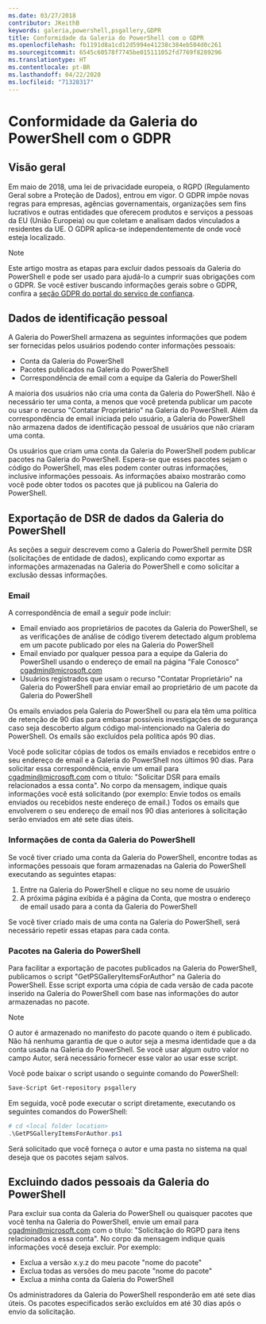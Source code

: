 ```yaml
---
ms.date: 03/27/2018
contributor: JKeithB
keywords: galeria,powershell,psgallery,GDPR
title: Conformidade da Galeria do PowerShell com o GDPR
ms.openlocfilehash: fb1191d8a1cd12d5994e41238c384eb504d0c261
ms.sourcegitcommit: 6545c60578f7745be015111052fd7769f8289296
ms.translationtype: HT
ms.contentlocale: pt-BR
ms.lasthandoff: 04/22/2020
ms.locfileid: "71328317"
---
```

# <a name="powershell-gallery-gdpr-compliance"></a>Conformidade da Galeria do PowerShell com o GDPR

## <a name="overview"></a>Visão geral

Em maio de 2018, uma lei de privacidade europeia, o RGPD (Regulamento Geral sobre a Proteção de Dados), entrou em vigor.
O GDPR impõe novas regras para empresas, agências governamentais, organizações sem fins lucrativos e outras entidades que oferecem produtos e serviços a pessoas da EU (União Europeia) ou que coletam e analisam dados vinculados a residentes da UE.
O GDPR aplica-se independentemente de onde você esteja localizado.

> [!NOTE]
> Este artigo mostra as etapas para excluir dados pessoais da Galeria do PowerShell e pode ser usado para ajudá-lo a cumprir suas obrigações com o GDPR. Se você estiver buscando informações gerais sobre o GDPR, confira a [seção GDPR do portal do serviço de confiança](https://servicetrust.microsoft.com/ViewPage/GDPRGetStarted).

## <a name="personally-identifiable-data"></a>Dados de identificação pessoal

A Galeria do PowerShell armazena as seguintes informações que podem ser fornecidas pelos usuários podendo conter informações pessoais:

- Conta da Galeria do PowerShell
- Pacotes publicados na Galeria do PowerShell
- Correspondência de email com a equipe da Galeria do PowerShell

A maioria dos usuários não cria uma conta da Galeria do PowerShell.
Não é necessário ter uma conta, a menos que você pretenda publicar um pacote ou usar o recurso "Contatar Proprietário" na Galeria do PowerShell.
Além da correspondência de email iniciada pelo usuário, a Galeria do PowerShell não armazena dados de identificação pessoal de usuários que não criaram uma conta.

Os usuários que criam uma conta da Galeria do PowerShell podem publicar pacotes na Galeria do PowerShell.
Espera-se que esses pacotes sejam o código do PowerShell, mas eles podem conter outras informações, inclusive informações pessoais.
As informações abaixo mostrarão como você pode obter todos os pacotes que já publicou na Galeria do PowerShell.

## <a name="dsr-export-of-powershell-gallery-data"></a>Exportação de DSR de dados da Galeria do PowerShell

As seções a seguir descrevem como a Galeria do PowerShell permite DSR (solicitações de entidade de dados), explicando como exportar as informações armazenadas na Galeria do PowerShell e como solicitar a exclusão dessas informações.

### <a name="email"></a>Email

A correspondência de email a seguir pode incluir:

- Email enviado aos proprietários de pacotes da Galeria do PowerShell, se as verificações de análise de código tiverem detectado algum problema em um pacote publicado por eles na Galeria do PowerShell
- Email enviado por qualquer pessoa para a equipe da Galeria do PowerShell usando o endereço de email na página "Fale Conosco" [cgadmin@microsoft.com](mailto:cgadmin@microsoft.com)
- Usuários registrados que usam o recurso "Contatar Proprietário" na Galeria do PowerShell para enviar email ao proprietário de um pacote da Galeria do PowerShell

Os emails enviados pela Galeria do PowerShell ou para ela têm uma política de retenção de 90 dias para embasar possíveis investigações de segurança caso seja descoberto algum código mal-intencionado na Galeria do PowerShell.
Os emails são excluídos pela política após 90 dias.

Você pode solicitar cópias de todos os emails enviados e recebidos entre o seu endereço de email e a Galeria do PowerShell nos últimos 90 dias.
Para solicitar essa correspondência, envie um email para [cgadmin@microsoft.com](mailto:cgadmin@microsoft.com) com o título: "Solicitar DSR para emails relacionados a essa conta".
No corpo da mensagem, indique quais informações você está solicitando (por exemplo: Envie todos os emails enviados ou recebidos neste endereço de email.) Todos os emails que envolverem o seu endereço de email nos 90 dias anteriores à solicitação serão enviados em até sete dias úteis.

### <a name="powershell-gallery-account-information"></a>Informações de conta da Galeria do PowerShell

Se você tiver criado uma conta da Galeria do PowerShell, encontre todas as informações pessoais que foram armazenadas na Galeria do PowerShell executando as seguintes etapas:

1. Entre na Galeria do PowerShell e clique no seu nome de usuário
2. A próxima página exibida é a página da Conta, que mostra o endereço de email usado para a conta da Galeria do PowerShell

Se você tiver criado mais de uma conta na Galeria do PowerShell, será necessário repetir essas etapas para cada conta.

### <a name="packages-in-the-powershell-gallery"></a>Pacotes na Galeria do PowerShell

Para facilitar a exportação de pacotes publicados na Galeria do PowerShell, publicamos o script "GetPSGalleryItemsForAuthor" na Galeria do PowerShell.
Esse script exporta uma cópia de cada versão de cada pacote inserido na Galeria do PowerShell com base nas informações do autor armazenadas no pacote.

> [!NOTE]
> O autor é armazenado no manifesto do pacote quando o item é publicado.
> Não há nenhuma garantia de que o autor seja a mesma identidade que a da conta usada na Galeria do PowerShell.
> Se você usar algum outro valor no campo Autor, será necessário fornecer esse valor ao usar esse script.

Você pode baixar o script usando o seguinte comando do PowerShell:

```powershell
Save-Script Get-repository psgallery
```

Em seguida, você pode executar o script diretamente, executando os seguintes comandos do PowerShell:

```powershell
# cd <local folder location>
.\GetPSGalleryItemsForAuthor.ps1
```

Será solicitado que você forneça o autor e uma pasta no sistema na qual deseja que os pacotes sejam salvos.

## <a name="deleting-personal-data-from-the-powershell-gallery"></a>Excluindo dados pessoais da Galeria do PowerShell

Para excluir sua conta da Galeria do PowerShell ou quaisquer pacotes que você tenha na Galeria do PowerShell, envie um email para cgadmin@microsoft.com com o título: "Solicitação do RGPD para itens relacionados a essa conta".
No corpo da mensagem indique quais informações você deseja excluir. Por exemplo:

- Exclua a versão x.y.z do meu pacote "nome do pacote"
- Exclua todas as versões do meu pacote "nome do pacote"
- Exclua a minha conta da Galeria do PowerShell

Os administradores da Galeria do PowerShell responderão em até sete dias úteis.
Os pacotes especificados serão excluídos em até 30 dias após o envio da solicitação.
